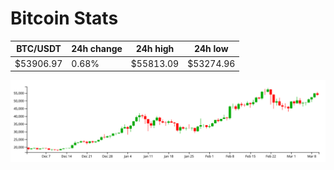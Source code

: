 # Bitcoin Stats

BTC/USDT|24h change|24h high|24h low|
|---|---|---|---|
|$53906.97|0.68%|$55813.09|$53274.96|

<img src="./chart.svg">
